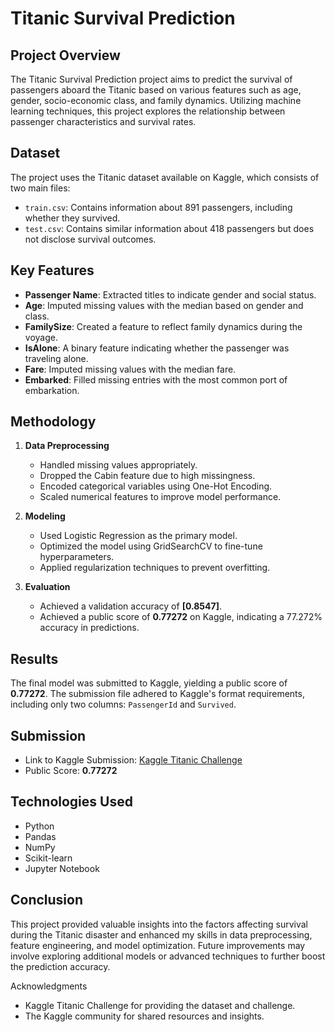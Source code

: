 # Titanic Survival Prediction

## Project Overview

The Titanic Survival Prediction project aims to predict the survival of passengers aboard the Titanic based on various features such as age, gender, socio-economic class, and family dynamics. Utilizing machine learning techniques, this project explores the relationship between passenger characteristics and survival rates.

## Dataset

The project uses the Titanic dataset available on Kaggle, which consists of two main files:

- `train.csv`: Contains information about 891 passengers, including whether they survived.
- `test.csv`: Contains similar information about 418 passengers but does not disclose survival outcomes.

## Key Features

- **Passenger Name**: Extracted titles to indicate gender and social status.
- **Age**: Imputed missing values with the median based on gender and class.
- **FamilySize**: Created a feature to reflect family dynamics during the voyage.
- **IsAlone**: A binary feature indicating whether the passenger was traveling alone.
- **Fare**: Imputed missing values with the median fare.
- **Embarked**: Filled missing entries with the most common port of embarkation.

## Methodology

1. **Data Preprocessing**
   - Handled missing values appropriately.
   - Dropped the Cabin feature due to high missingness.
   - Encoded categorical variables using One-Hot Encoding.
   - Scaled numerical features to improve model performance.

2. **Modeling**
   - Used Logistic Regression as the primary model.
   - Optimized the model using GridSearchCV to fine-tune hyperparameters.
   - Applied regularization techniques to prevent overfitting.

3. **Evaluation**
   - Achieved a validation accuracy of **[0.8547]**.
   - Achieved a public score of **0.77272** on Kaggle, indicating a 77.272% accuracy in predictions.

## Results

The final model was submitted to Kaggle, yielding a public score of **0.77272**. The submission file adhered to Kaggle's format requirements, including only two columns: `PassengerId` and `Survived`.

## Submission

- Link to Kaggle Submission: [Kaggle Titanic Challenge](https://www.kaggle.com/c/titanic)
- Public Score: **0.77272**

## Technologies Used
- Python
- Pandas
- NumPy
- Scikit-learn
- Jupyter Notebook

## Conclusion
This project provided valuable insights into the factors affecting survival during the Titanic disaster and enhanced my skills in data preprocessing, feature engineering, and model optimization. Future improvements may involve exploring additional models or advanced techniques to further boost the prediction accuracy.

Acknowledgments
- Kaggle Titanic Challenge for providing the dataset and challenge.
- The Kaggle community for shared resources and insights.
